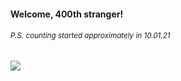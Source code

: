 #### Welcome, 400th stranger!

###### <sup>P.S. counting started approximately in 10.01.21</sup>

<img src="https://kraftwerk28.pp.ua/vcnt.png"></img>
